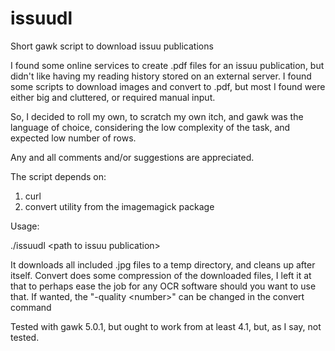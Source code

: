 # issuudl
Short gawk script to download issuu publications

I found some online services to create .pdf files for an issuu publication, but didn't like having my reading history stored on an external server.
I found some scripts to download images and convert to .pdf, but most I found were either big and cluttered, or required manual input.

So, I decided to roll my own, to scratch my own itch, and gawk was the language of choice, considering the low complexity of the task, and expected low number of rows.

Any and all comments and/or suggestions are appreciated.

The script depends on:

1. curl
2. convert utility from the imagemagick package

Usage:

./issuudl \<path to issuu publication\>
  
It downloads all included .jpg files to a temp directory, and cleans up after itself.
Convert does some compression of the downloaded files, I left it at that to perhaps ease the job for any OCR software should you want to use that.
If wanted, the "-quality \<number\>" can be changed in the convert command
  
Tested with gawk 5.0.1, but ought to work from at least 4.1, but, as I say, not tested.

